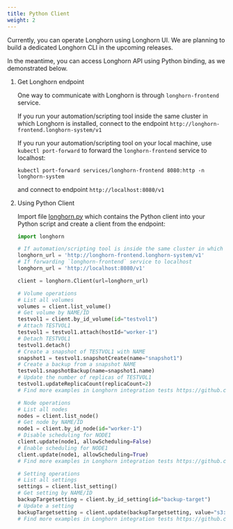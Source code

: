 ```yaml
---
title: Python Client
weight: 2
---
```


Currently, you can operate Longhorn using Longhorn UI.
We are planning to build a dedicated Longhorn CLI in the upcoming releases.

In the meantime, you can access Longhorn API using Python binding, as we demonstrated below.

1. Get Longhorn endpoint

   One way to communicate with Longhorn is through `longhorn-frontend` service.

   If you run your automation/scripting tool inside the same cluster in which Longhorn is installed, connect to the endpoint `http://longhorn-frontend.longhorn-system/v1`


   If you run your automation/scripting tool on your local machine,
   use `kubectl port-forward` to forward the `longhorn-frontend` service to localhost:
   ```
   kubectl port-forward services/longhorn-frontend 8080:http -n longhorn-system
   ```
   and connect to endpoint `http://localhost:8080/v1`

2. Using Python Client

    Import file [longhorn.py](https://github.com/longhorn/longhorn-tests/blob/master/manager/integration/tests/longhorn.py) which contains the Python client into your Python script and create a client from the endpoint:
    ```python
    import longhorn

    # If automation/scripting tool is inside the same cluster in which Longhorn is installed
    longhorn_url = 'http://longhorn-frontend.longhorn-system/v1'
    # If forwarding `longhorn-frontend` service to localhost
    longhorn_url = 'http://localhost:8080/v1'

    client = longhorn.Client(url=longhorn_url)

    # Volume operations
    # List all volumes
    volumes = client.list_volume()
    # Get volume by NAME/ID
    testvol1 = client.by_id_volume(id="testvol1")
    # Attach TESTVOL1
    testvol1 = testvol1.attach(hostId="worker-1")
    # Detach TESTVOL1
    testvol1.detach()
    # Create a snapshot of TESTVOL1 with NAME
    snapshot1 = testvol1.snapshotCreate(name="snapshot1")
    # Create a backup from a snapshot NAME
    testvol1.snapshotBackup(name=snapshot1.name)
    # Update the number of replicas of TESTVOL1
    testvol1.updateReplicaCount(replicaCount=2)
    # Find more examples in Longhorn integration tests https://github.com/longhorn/longhorn-tests/tree/master/manager/integration/tests

    # Node operations
    # List all nodes
    nodes = client.list_node()
    # Get node by NAME/ID
    node1 = client.by_id_node(id="worker-1")
    # Disable scheduling for NODE1
    client.update(node1, allowScheduling=False)
    # Enable scheduling for NODE1
    client.update(node1, allowScheduling=True)
    # Find more examples in Longhorn integration tests https://github.com/longhorn/longhorn-tests/tree/master/manager/integration/tests

    # Setting operations
    # List all settings
    settings = client.list_setting()
    # Get setting by NAME/ID
    backupTargetsetting = client.by_id_setting(id="backup-target")
    # Update a setting
    backupTargetsetting = client.update(backupTargetsetting, value="s3://backupbucket@us-east-1/")
    # Find more examples in Longhorn integration tests https://github.com/longhorn/longhorn-tests/tree/master/manager/integration/tests
    ```

